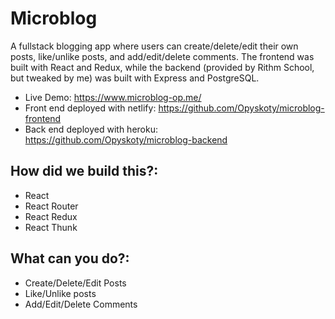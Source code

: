 # Microblog

A fullstack blogging app where users can create/delete/edit their own posts, like/unlike posts, and add/edit/delete comments. The frontend was built with React and Redux, while the backend (provided by Rithm School, but tweaked by me) was built with Express and PostgreSQL.
* Live Demo: https://www.microblog-op.me/
* Front end deployed with netlify: https://github.com/Opyskoty/microblog-frontend
* Back end deployed with heroku: https://github.com/Opyskoty/microblog-backend

## How did we build this?:

* React
* React Router
* React Redux
* React Thunk

## What can you do?:

* Create/Delete/Edit Posts
* Like/Unlike posts
* Add/Edit/Delete Comments